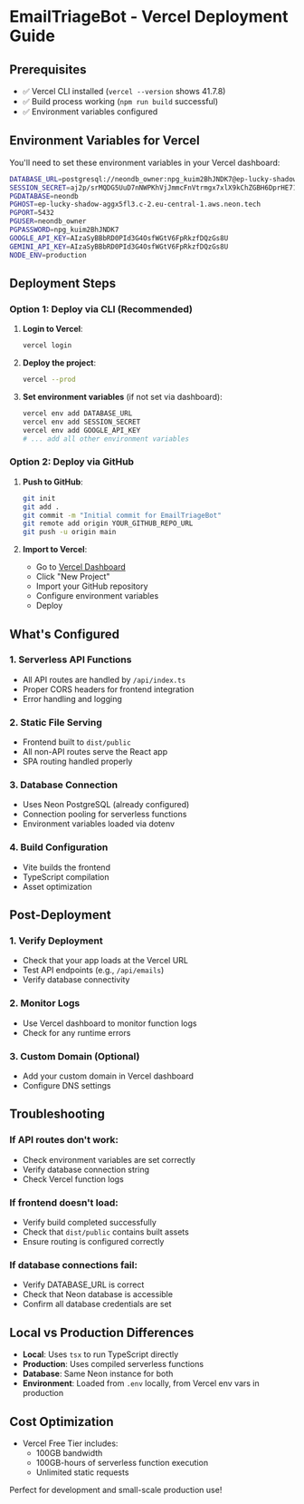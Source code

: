 # EmailTriageBot - Vercel Deployment Guide

## Prerequisites
- ✅ Vercel CLI installed (`vercel --version` shows 41.7.8)
- ✅ Build process working (`npm run build` successful)
- ✅ Environment variables configured

## Environment Variables for Vercel

You'll need to set these environment variables in your Vercel dashboard:

```bash
DATABASE_URL=postgresql://neondb_owner:npg_kuim2BhJNDK7@ep-lucky-shadow-aggx5fl3.c-2.eu-central-1.aws.neon.tech/neondb?sslmode=require
SESSION_SECRET=aj2p/srMQDG5UuD7nNWPKhVjJmmcFnVtrmgx7xlX9kChZGBH6DprHE715y+ENrz+vz2XXet1HsM3Cl6JtOOIrQ==
PGDATABASE=neondb
PGHOST=ep-lucky-shadow-aggx5fl3.c-2.eu-central-1.aws.neon.tech
PGPORT=5432
PGUSER=neondb_owner
PGPASSWORD=npg_kuim2BhJNDK7
GOOGLE_API_KEY=AIzaSyBBbRD0PId3G4OsfWGtV6FpRkzfDQzGs8U
GEMINI_API_KEY=AIzaSyBBbRD0PId3G4OsfWGtV6FpRkzfDQzGs8U
NODE_ENV=production
```

## Deployment Steps

### Option 1: Deploy via CLI (Recommended)

1. **Login to Vercel**:
   ```bash
   vercel login
   ```

2. **Deploy the project**:
   ```bash
   vercel --prod
   ```

3. **Set environment variables** (if not set via dashboard):
   ```bash
   vercel env add DATABASE_URL
   vercel env add SESSION_SECRET
   vercel env add GOOGLE_API_KEY
   # ... add all other environment variables
   ```

### Option 2: Deploy via GitHub

1. **Push to GitHub**:
   ```bash
   git init
   git add .
   git commit -m "Initial commit for EmailTriageBot"
   git remote add origin YOUR_GITHUB_REPO_URL
   git push -u origin main
   ```

2. **Import to Vercel**:
   - Go to [Vercel Dashboard](https://vercel.com/dashboard)
   - Click "New Project"
   - Import your GitHub repository
   - Configure environment variables
   - Deploy

## What's Configured

### 1. **Serverless API Functions**
- All API routes are handled by `/api/index.ts`
- Proper CORS headers for frontend integration
- Error handling and logging

### 2. **Static File Serving**
- Frontend built to `dist/public`
- All non-API routes serve the React app
- SPA routing handled properly

### 3. **Database Connection**
- Uses Neon PostgreSQL (already configured)
- Connection pooling for serverless functions
- Environment variables loaded via dotenv

### 4. **Build Configuration**
- Vite builds the frontend
- TypeScript compilation
- Asset optimization

## Post-Deployment

### 1. **Verify Deployment**
- Check that your app loads at the Vercel URL
- Test API endpoints (e.g., `/api/emails`)
- Verify database connectivity

### 2. **Monitor Logs**
- Use Vercel dashboard to monitor function logs
- Check for any runtime errors

### 3. **Custom Domain (Optional)**
- Add your custom domain in Vercel dashboard
- Configure DNS settings

## Troubleshooting

### If API routes don't work:
- Check environment variables are set correctly
- Verify database connection string
- Check Vercel function logs

### If frontend doesn't load:
- Verify build completed successfully
- Check that `dist/public` contains built assets
- Ensure routing is configured correctly

### If database connections fail:
- Verify DATABASE_URL is correct
- Check that Neon database is accessible
- Confirm all database credentials are set

## Local vs Production Differences

- **Local**: Uses `tsx` to run TypeScript directly
- **Production**: Uses compiled serverless functions
- **Database**: Same Neon instance for both
- **Environment**: Loaded from `.env` locally, from Vercel env vars in production

## Cost Optimization

- Vercel Free Tier includes:
  - 100GB bandwidth
  - 100GB-hours of serverless function execution
  - Unlimited static requests

Perfect for development and small-scale production use!
